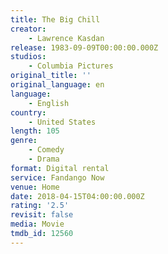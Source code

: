 ```yaml
---
title: The Big Chill
creator:
    - Lawrence Kasdan
release: 1983-09-09T00:00:00.000Z
studios:
    - Columbia Pictures
original_title: ''
original_language: en
language:
    - English
country:
    - United States
length: 105
genre:
    - Comedy
    - Drama
format: Digital rental
service: Fandango Now
venue: Home
date: 2018-04-15T04:00:00.000Z
rating: '2.5'
revisit: false
media: Movie
tmdb_id: 12560
---
```



